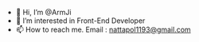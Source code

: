 - 👋 Hi, I’m @ArmJi
- 👀 I’m interested in Front-End Developer
- 📫 How to reach me. Email : nattapol1193@gmail.com

<!---
ArmJi/ArmJi is a ✨ special ✨ repository because its `README.md` (this file) appears on your GitHub profile.
You can click the Preview link to take a look at your changes.
--->
